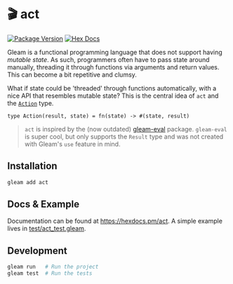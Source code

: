 # 🎬 act

[![Package Version](https://img.shields.io/hexpm/v/act)](https://hex.pm/packages/act)
[![Hex Docs](https://img.shields.io/badge/hex-docs-ffaff3)](https://hexdocs.pm/act/)

Gleam is a functional programming language that does not support having _mutable state_. As such, programmers often have to pass state around manually, threading it through functions via arguments and return values. This can become a bit repetitive and clumsy.

What if state could be 'threaded' through functions automatically, with a nice API that resembles mutable state? This is the central idea of `act` and the [`Action`](https://hexdocs.pm/act/act#Action) type.

```gleam
type Action(result, state) = fn(state) -> #(state, result)
```

> `act` is inspired by the (now outdated) [gleam-eval](https://github.com/hayleigh-dot-dev/gleam-eval) package. `gleam-eval` is super cool, but only supports the `Result` type and was not created with Gleam's `use` feature in mind.

## Installation

```sh
gleam add act
```

## Docs & Example

Documentation can be found at <https://hexdocs.pm/act>. A simple example lives in [test/act_test.gleam](https://github.com/MystPi/act/blob/main/test/act_test.gleam).

## Development

```sh
gleam run   # Run the project
gleam test  # Run the tests
```
